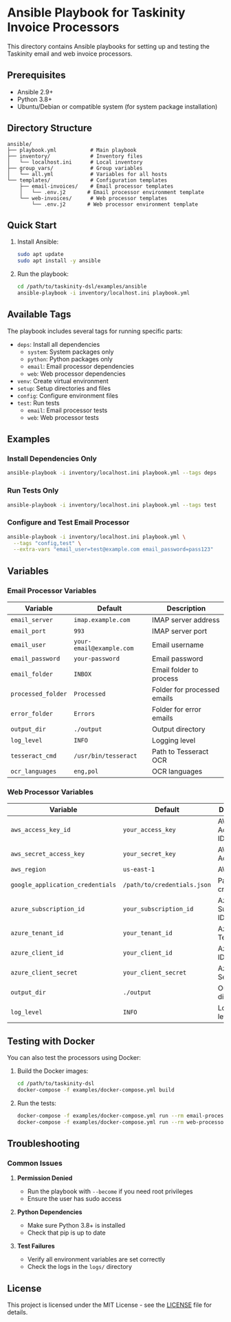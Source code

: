 # Ansible Playbook for Taskinity Invoice Processors

This directory contains Ansible playbooks for setting up and testing the Taskinity email and web invoice processors.

## Prerequisites

- Ansible 2.9+
- Python 3.8+
- Ubuntu/Debian or compatible system (for system package installation)

## Directory Structure

```
ansible/
├── playbook.yml           # Main playbook
├── inventory/             # Inventory files
│   └── localhost.ini      # Local inventory
├── group_vars/            # Group variables
│   └── all.yml            # Variables for all hosts
└── templates/             # Configuration templates
    ├── email-invoices/    # Email processor templates
    │   └── .env.j2       # Email processor environment template
    └── web-invoices/      # Web processor templates
        └── .env.j2       # Web processor environment template
```

## Quick Start

1. Install Ansible:
   ```bash
   sudo apt update
   sudo apt install -y ansible
   ```

2. Run the playbook:
   ```bash
   cd /path/to/taskinity-dsl/examples/ansible
   ansible-playbook -i inventory/localhost.ini playbook.yml
   ```

## Available Tags

The playbook includes several tags for running specific parts:

- `deps`: Install all dependencies
  - `system`: System packages only
  - `python`: Python packages only
  - `email`: Email processor dependencies
  - `web`: Web processor dependencies
- `venv`: Create virtual environment
- `setup`: Setup directories and files
- `config`: Configure environment files
- `test`: Run tests
  - `email`: Email processor tests
  - `web`: Web processor tests

## Examples

### Install Dependencies Only
```bash
ansible-playbook -i inventory/localhost.ini playbook.yml --tags deps
```

### Run Tests Only
```bash
ansible-playbook -i inventory/localhost.ini playbook.yml --tags test
```

### Configure and Test Email Processor
```bash
ansible-playbook -i inventory/localhost.ini playbook.yml \
  --tags "config,test" \
  --extra-vars "email_user=test@example.com email_password=pass123"
```

## Variables

### Email Processor Variables

| Variable | Default | Description |
|----------|---------|-------------|
| `email_server` | `imap.example.com` | IMAP server address |
| `email_port` | `993` | IMAP server port |
| `email_user` | `your-email@example.com` | Email username |
| `email_password` | `your-password` | Email password |
| `email_folder` | `INBOX` | Email folder to process |
| `processed_folder` | `Processed` | Folder for processed emails |
| `error_folder` | `Errors` | Folder for error emails |
| `output_dir` | `./output` | Output directory |
| `log_level` | `INFO` | Logging level |
| `tesseract_cmd` | `/usr/bin/tesseract` | Path to Tesseract OCR |
| `ocr_languages` | `eng,pol` | OCR languages |

### Web Processor Variables

| Variable | Default | Description |
|----------|---------|-------------|
| `aws_access_key_id` | `your_access_key` | AWS Access Key ID |
| `aws_secret_access_key` | `your_secret_key` | AWS Secret Access Key |
| `aws_region` | `us-east-1` | AWS Region |
| `google_application_credentials` | `/path/to/credentials.json` | Path to GCP credentials |
| `azure_subscription_id` | `your_subscription_id` | Azure Subscription ID |
| `azure_tenant_id` | `your_tenant_id` | Azure Tenant ID |
| `azure_client_id` | `your_client_id` | Azure Client ID |
| `azure_client_secret` | `your_client_secret` | Azure Client Secret |
| `output_dir` | `./output` | Output directory |
| `log_level` | `INFO` | Logging level |

## Testing with Docker

You can also test the processors using Docker:

1. Build the Docker images:
   ```bash
   cd /path/to/taskinity-dsl
   docker-compose -f examples/docker-compose.yml build
   ```

2. Run the tests:
   ```bash
   docker-compose -f examples/docker-compose.yml run --rm email-processor pytest /app/tests/
   docker-compose -f examples/docker-compose.yml run --rm web-processor pytest /app/tests/
   ```

## Troubleshooting

### Common Issues

1. **Permission Denied**
   - Run the playbook with `--become` if you need root privileges
   - Ensure the user has sudo access

2. **Python Dependencies**
   - Make sure Python 3.8+ is installed
   - Check that pip is up to date

3. **Test Failures**
   - Verify all environment variables are set correctly
   - Check the logs in the `logs/` directory

## License

This project is licensed under the MIT License - see the [LICENSE](../../../LICENSE) file for details.
